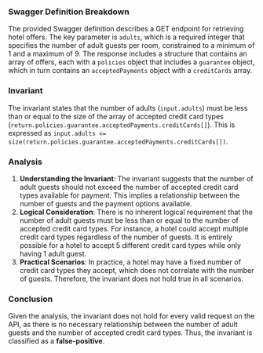 ### Swagger Definition Breakdown
The provided Swagger definition describes a GET endpoint for retrieving hotel offers. The key parameter is `adults`, which is a required integer that specifies the number of adult guests per room, constrained to a minimum of 1 and a maximum of 9. The response includes a structure that contains an array of offers, each with a `policies` object that includes a `guarantee` object, which in turn contains an `acceptedPayments` object with a `creditCards` array.

### Invariant
The invariant states that the number of adults (`input.adults`) must be less than or equal to the size of the array of accepted credit card types (`return.policies.guarantee.acceptedPayments.creditCards[]`). This is expressed as `input.adults <= size(return.policies.guarantee.acceptedPayments.creditCards[])`.

### Analysis
1. **Understanding the Invariant**: The invariant suggests that the number of adult guests should not exceed the number of accepted credit card types available for payment. This implies a relationship between the number of guests and the payment options available.
2. **Logical Consideration**: There is no inherent logical requirement that the number of adult guests must be less than or equal to the number of accepted credit card types. For instance, a hotel could accept multiple credit card types regardless of the number of guests. It is entirely possible for a hotel to accept 5 different credit card types while only having 1 adult guest.
3. **Practical Scenarios**: In practice, a hotel may have a fixed number of credit card types they accept, which does not correlate with the number of guests. Therefore, the invariant does not hold true in all scenarios.

### Conclusion
Given the analysis, the invariant does not hold for every valid request on the API, as there is no necessary relationship between the number of adult guests and the number of accepted credit card types. Thus, the invariant is classified as a **false-positive**.
